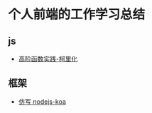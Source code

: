 # 个人前端的工作学习总结

## js

-   [高阶函数实践-柯里化](https://github.com/qinjunyi/blog/issues/1)

## 框架

-   [仿写 nodejs-koa](https://github.com/qinjunyi/myKoa)
